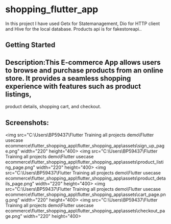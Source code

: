 # shopping_flutter_app


In this project I have used Getx for Statemanagement, Dio for HTTP client and Hive for the local database. Products api is for fakestoreapi..

## Getting Started

## Description:This E-commerce App allows users to browse and purchase products from an online store. It provides a seamless shopping experience with features such as product listings,
product details, shopping cart, and checkout.

## Screenshots:
<img src="C:\Users\BP59437\Flutter Training all projects demo\Flutter usecase ecommerce\flutter_shopping_app\flutter_shopping_app\assets\sign_up_page.png" width="220" height="400>
<img src="C:\Users\BP59437\Flutter Training all projects demo\Flutter usecase ecommerce\flutter_shopping_app\flutter_shopping_app\assets\product_listing_page.png" width="220" height="400>
<img src="C:\Users\BP59437\Flutter Training all projects demo\Flutter usecase ecommerce\flutter_shopping_app\flutter_shopping_app\assets\product_details_page.png" width="220" height="400>
<img src="C:\Users\BP59437\Flutter Training all projects demo\Flutter usecase ecommerce\flutter_shopping_app\flutter_shopping_app\assets\cart_page.png.png" width="220" height="400>
<img src="C:\Users\BP59437\Flutter Training all projects demo\Flutter usecase ecommerce\flutter_shopping_app\flutter_shopping_app\assets\checkout_page.png" width="220" height="400>

